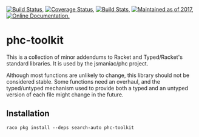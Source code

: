 [![Build Status,](https://img.shields.io/travis/jsmaniac/phc-toolkit/master.svg)](https://travis-ci.org/jsmaniac/phc-toolkit)
[![Coverage Status,](https://img.shields.io/codecov/c/github/jsmaniac/phc-toolkit/master.svg)](https://codecov.io/gh/jsmaniac/phc-toolkit)
[![Build Stats,](https://img.shields.io/badge/build-stats-blue.svg)](http://jsmaniac.github.io/travis-stats/#jsmaniac/phc-toolkit)
[![Maintained as of 2017,](https://img.shields.io/maintenance/yes/2017.svg)](https://github.com/jsmaniac/phc-toolkit/issues)
[![Online Documentation.](https://img.shields.io/badge/docs-online-blue.svg)](http://docs.racket-lang.org/phc-toolkit/)

phc-toolkit
===========

This is a collection of minor addendums to Racket and Typed/Racket's
standard libraries. It is used by the jsmaniac/phc project.

Although most functions are unlikely to change, this library should
not be considered stable. Some functions need an overhaul, and the
typed/untyped mechanism used to provide both a typed and an untyped
version of each file might change in the future.

Installation
------------

```
raco pkg install --deps search-auto phc-toolkit
```
